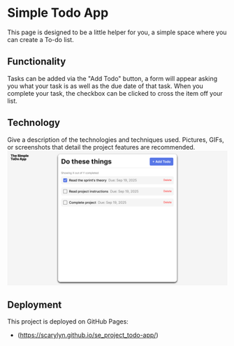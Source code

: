 # Simple Todo App

This page is designed to be a little helper for you, a simple space where you can create a To-do list.

## Functionality

Tasks can be added via the "Add Todo" button, a form will appear asking you what your task is as well as the due date of that task. When you complete your task, the checkbox can be clicked to cross the item off your list.

## Technology

Give a description of the technologies and techniques used. Pictures, GIFs, or screenshots that detail the project features are recommended.
<img src="./images/todo-page.png"></img>

## Deployment

This project is deployed on GitHub Pages:

- (https://scarylyn.github.io/se_project_todo-app/)
